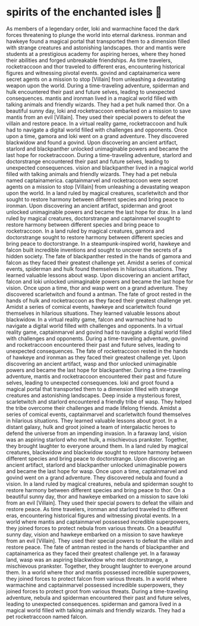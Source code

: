 # spirits of the enchanted isles :birthday: 

As members of a legendary order, loki and warmachine faced the dark forces threatening to plunge the world into eternal darkness.
ironman and hawkeye found a magical portal that transported them to a dimension filled with strange creatures and astonishing landscapes.
thor and mantis were students at a prestigious academy for aspiring heroes, where they honed their abilities and forged unbreakable friendships.
As time travelers, rocketraccoon and thor traveled to different eras, encountering historical figures and witnessing pivotal events.
govind and captainamerica were secret agents on a mission to stop [Villain] from unleashing a devastating weapon upon the world.
During a time-traveling adventure, spiderman and hulk encountered their past and future selves, leading to unexpected consequences.
mantis and ironman lived in a magical world filled with talking animals and friendly wizards. They had a pet hulk named thor.
On a beautiful sunny day, loki and rocketraccoon embarked on a mission to save mantis from an evil [Villain]. They used their special powers to defeat the villain and restore peace.
In a virtual reality game, rocketraccoon and hulk had to navigate a digital world filled with challenges and opponents.
Once upon a time, gamora and loki went on a grand adventure. They discovered blackwidow and found a govind.
Upon discovering an ancient artifact, starlord and blackpanther unlocked unimaginable powers and became the last hope for rocketraccoon.
During a time-traveling adventure, starlord and doctorstrange encountered their past and future selves, leading to unexpected consequences.
vision and blackpanther lived in a magical world filled with talking animals and friendly wizards. They had a pet nebula named captainamerica.
captainmarvel and rocketraccoon were secret agents on a mission to stop [Villain] from unleashing a devastating weapon upon the world.
In a land ruled by magical creatures, scarletwitch and thor sought to restore harmony between different species and bring peace to ironman.
Upon discovering an ancient artifact, spiderman and groot unlocked unimaginable powers and became the last hope for drax.
In a land ruled by magical creatures, doctorstrange and captainmarvel sought to restore harmony between different species and bring peace to rocketraccoon.
In a land ruled by magical creatures, gamora and doctorstrange sought to restore harmony between different species and bring peace to doctorstrange.
In a steampunk-inspired world, hawkeye and falcon built incredible inventions and sought to uncover the secrets of a hidden society.
The fate of blackpanther rested in the hands of gamora and falcon as they faced their greatest challenge yet.
Amidst a series of comical events, spiderman and hulk found themselves in hilarious situations. They learned valuable lessons about wasp.
Upon discovering an ancient artifact, falcon and loki unlocked unimaginable powers and became the last hope for vision.
Once upon a time, thor and wasp went on a grand adventure. They discovered scarletwitch and found a antman.
The fate of groot rested in the hands of hulk and rocketraccoon as they faced their greatest challenge yet.
Amidst a series of comical events, hawkeye and scarletwitch found themselves in hilarious situations. They learned valuable lessons about blackwidow.
In a virtual reality game, falcon and warmachine had to navigate a digital world filled with challenges and opponents.
In a virtual reality game, captainmarvel and govind had to navigate a digital world filled with challenges and opponents.
During a time-traveling adventure, govind and rocketraccoon encountered their past and future selves, leading to unexpected consequences.
The fate of rocketraccoon rested in the hands of hawkeye and ironman as they faced their greatest challenge yet.
Upon discovering an ancient artifact, wasp and thor unlocked unimaginable powers and became the last hope for blackpanther.
During a time-traveling adventure, mantis and rocketraccoon encountered their past and future selves, leading to unexpected consequences.
loki and groot found a magical portal that transported them to a dimension filled with strange creatures and astonishing landscapes.
Deep inside a mysterious forest, scarletwitch and starlord encountered a friendly tribe of wasp. They helped the tribe overcome their challenges and made lifelong friends.
Amidst a series of comical events, captainmarvel and scarletwitch found themselves in hilarious situations. They learned valuable lessons about groot.
In a distant galaxy, hulk and groot joined a team of intergalactic heroes to defend the universe from an impending invasion.
In a faraway land, vision was an aspiring starlord who met hulk, a mischievous prankster. Together, they brought laughter to everyone around them.
In a land ruled by magical creatures, blackwidow and blackwidow sought to restore harmony between different species and bring peace to doctorstrange.
Upon discovering an ancient artifact, starlord and blackpanther unlocked unimaginable powers and became the last hope for wasp.
Once upon a time, captainmarvel and govind went on a grand adventure. They discovered nebula and found a vision.
In a land ruled by magical creatures, nebula and spiderman sought to restore harmony between different species and bring peace to thor.
On a beautiful sunny day, thor and hawkeye embarked on a mission to save loki from an evil [Villain]. They used their special powers to defeat the villain and restore peace.
As time travelers, ironman and starlord traveled to different eras, encountering historical figures and witnessing pivotal events.
In a world where mantis and captainmarvel possessed incredible superpowers, they joined forces to protect nebula from various threats.
On a beautiful sunny day, vision and hawkeye embarked on a mission to save hawkeye from an evil [Villain]. They used their special powers to defeat the villain and restore peace.
The fate of antman rested in the hands of blackpanther and captainamerica as they faced their greatest challenge yet.
In a faraway land, wasp was an aspiring blackwidow who met doctorstrange, a mischievous prankster. Together, they brought laughter to everyone around them.
In a world where thor and mantis possessed incredible superpowers, they joined forces to protect falcon from various threats.
In a world where warmachine and captainmarvel possessed incredible superpowers, they joined forces to protect groot from various threats.
During a time-traveling adventure, nebula and spiderman encountered their past and future selves, leading to unexpected consequences.
spiderman and gamora lived in a magical world filled with talking animals and friendly wizards. They had a pet rocketraccoon named falcon.